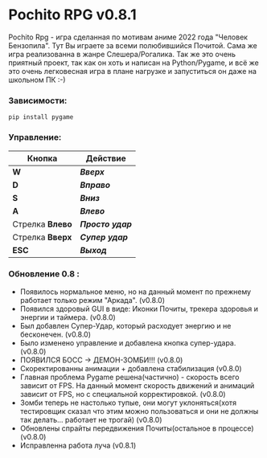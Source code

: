 # Pochito RPG v0.8.1

Pochito Rpg - игра сделанная по мотивам аниме 2022 года "Человек Бензопила". Тут Вы играете за всеми полюбившийся Почитой. Сама же игра реализованна в жанре Слешера/Рогалика. Так же это очень приятный проект, так как он хоть и написан на Python/Pygame,  и всё же это очень легковесная игра в плане нагрузке и запуститься он даже на школьном ПК :-)

### Зависимости:
```
pip install pygame
```

### Управление:
|Кнопка|Действие|
|--|--|
|**W**|***Вверх***|
|**D**|***Вправо***|
|**S**|***Вниз***|
|**A**|***Влево***|
|Стрелка **Влево**|***Просто удар***|
|Стрелка **Вверх**|***Супер удар***|
|**ESC**|***Выход***|

### Обновление 0.8 :
- Появилось нормальное меню, но на данный момент по прежнему работает только режим "Аркада". (v0.8.0)
- Появился здоровый GUI в виде: Иконки Почиты, трекера здоровья и энергии и таймера. (v0.8.0)
- Был добавлен Супер-Удар, который расходует энергию и не бесконечен. (v0.8.0)
- Было изменено управление и добавлена кнопка супер-удара. (v0.8.0)
- ПОЯВИЛСЯ БОСС -> ДЕМОН-ЗОМБИ!!! (v0.8.0)
- Скоректированны анимации + добавлена стабилизация (v0.8.0)
- Главная проблема Pygame решена(частично) - скорость всего зависит от FPS. На данный момент скорость движений и анимаций зависит от FPS, но с специальной корректировкой. (v0.8.0)
- Зомби теперь не настолько тупые, они могут уклоняться(хотя тестировщик сказал что этим можно пользоваться и они не должны так делать... работает не трогай) (v0.8.0)
- Обновлены спрайты передвижения Почиты(остальное в процессе) (v0.8.0)
- Исправленна работа луча (v0.8.1)
